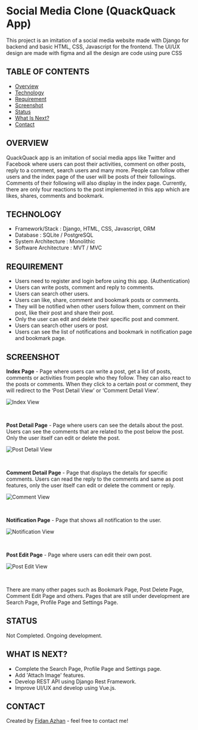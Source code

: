# Social Media Clone (QuackQuack App)
This project is an imitation of a social media website made with Django for backend and basic HTML, CSS, Javascript for the frontend. The UI/UX design are made with figma and all the design are code using pure CSS

## TABLE OF CONTENTS
  
  -  [Overview](#overview)
  -  [Technology](#technology)
  -  [Requirement](#requirement)
  -  [Screenshot](#screenshot)
  -  [Status](#status)
  -  [What Is Next?](#what-is-next) 
  -  [Contact](#contact)

## **OVERVIEW**

QuackQuack app is an imitation of social media apps like Twitter and Facebook where users can post their activities, comment on other posts, reply to a comment, search users and many more. People can follow other users and the index page of the user will be posts of their followings. Comments of their following will also display in the index page. Currently, there are only four reactions to the post implemented in this app which are likes, shares, comments and bookmark. 

## **TECHNOLOGY** 

- Framework/Stack : Django, HTML, CSS, Javascript, ORM
- Database : SQLite / PostgreSQL
- System Architecture : Monolithic
- Software Architecture : MVT / MVC

## **REQUIREMENT**

- Users need to register and login before using this app. (Authentication) 
- Users can write posts, comment and reply to comments.
- Users can search other users.
- Users can like, share, comment and bookmark posts or comments.
- They will be notified when other users follow them, comment on their post, like their post and share their post.
- Only the user can edit and delete their specific post and comment.
- Users can search other users or post.
- Users can see the list of notifications and bookmark in notification page and bookmark page.

## SCREENSHOT

**Index Page** - Page where users can write a post, get a list of posts, comments or activities from people who they follow. They can also react to the posts or comments. When they click to a certain post or comment, they will redirect to the ‘Post Detail View’ or ‘Comment Detail View’.

![Index View](https://user-images.githubusercontent.com/108860416/192294958-ab0172c8-0c3c-4874-90cb-7790e0d6a717.PNG)

&nbsp;

**Post Detail Page** - Page where users can see the details about the post. Users can see the comments that are related to the post below the post. Only the user itself can edit or delete the post. 

![Post Detail View](https://user-images.githubusercontent.com/108860416/192294966-217d0efc-054d-42dc-b55d-c9221e4547a5.PNG)
 
&nbsp;

**Comment Detail Page** - Page that displays the details for specific comments. Users can read the reply to the comments and same as post features, only the user itself can edit or delete the comment or reply.

![Comment View](https://user-images.githubusercontent.com/108860416/192294945-8928911c-e137-4d0a-ade0-8ee61c0381b9.PNG)

 &nbsp;

**Notification Page** - Page that shows all notification to the user.

![Notification View](https://user-images.githubusercontent.com/108860416/192294962-e0115e03-deb9-4431-966d-c320eafe336b.PNG)

 &nbsp;

**Post Edit Page** - Page where users can edit their own post. 

![Post Edit View](https://user-images.githubusercontent.com/108860416/192294969-0e645679-6e52-4f16-880e-4005cb323c99.PNG)

 &nbsp;

There are many other pages such as Bookmark Page, Post Delete Page, Comment Edit Page and others. Pages that are still under development are Search Page, Profile Page and Settings Page.

## STATUS

Not Completed. Ongoing development.

## WHAT IS NEXT?

- Complete the Search Page, Profile Page and Settings page.
- Add 'Attach Image' features.
- Develop REST API using Django Rest Framework.
- Improve UI/UX and develop using Vue.js.

## CONTACT 

Created by [Fidan Azhan](https://github.com/fidanazhan) - feel free to contact me!
